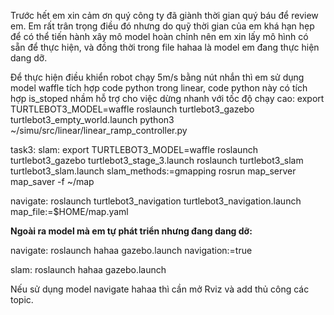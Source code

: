Trước hết em xin cảm ơn quý công ty đã giành thời gian quý báu để review em. Em rất trân trọng điều đó nhưng do quỹ thời gian của em khá hạn hẹp để có thể tiến hành xây mô model hoàn chỉnh nên em xin lấy mô hình có sẵn để thực hiện, và đồng thời trong file hahaa là model em đang thực hiện dang dỡ.

Để thực hiện điều khiển robot chạy 5m/s bằng nút nhắn thì em sử dụng model waffle tích hợp code python trong linear, code python này có tích hợp is_stoped nhầm hỗ trợ cho việc dừng nhanh với tốc độ chạy cao:
export TURTLEBOT3_MODEL=waffle
roslaunch turtlebot3_gazebo turtlebot3_empty_world.launch
python3 ~/simu/src/linear/linear_ramp_controller.py

task3: 
slam:
export TURTLEBOT3_MODEL=waffle
roslaunch turtlebot3_gazebo turtlebot3_stage_3.launch
roslaunch turtlebot3_slam turtlebot3_slam.launch slam_methods:=gmapping
rosrun map_server map_saver -f ~/map

navigate:
roslaunch turtlebot3_navigation turtlebot3_navigation.launch map_file:=$HOME/map.yaml

**Ngoài ra model mà em tự phát triển nhưng đang dang dỡ:** 

navigate: 
roslaunch hahaa gazebo.launch navigation:=true

slam:
roslaunch hahaa gazebo.launch

Nếu sử dụng model navigate hahaa thì cần mở Rviz và add thủ công các topic.

 

